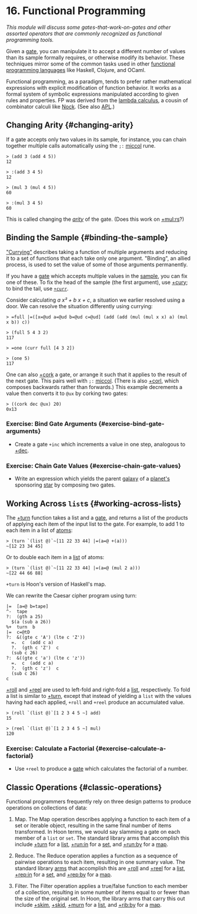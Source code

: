 # 16. Functional Programming

_This module will discuss some gates-that-work-on-gates and other assorted operators that are commonly recognized as functional programming tools._

Given a [gate](../../glossary/gate.md), you can manipulate it to accept a different number of values than its sample formally requires, or otherwise modify its behavior. These techniques mirror some of the common tasks used in other [functional programming languages](https://en.wikipedia.org/wiki/Functional_programming) like Haskell, Clojure, and OCaml.

Functional programming, as a paradigm, tends to prefer rather mathematical expressions with explicit modification of function behavior. It works as a formal system of symbolic expressions manipulated according to given rules and properties. FP was derived from the [lambda calculus](https://en.wikipedia.org/wiki/Lambda_calculus), a cousin of combinator calculi like [Nock](../../glossary/nock.md). (See also [APL](https://en.wikipedia.org/wiki/APL_%28programming_language%29).)

## Changing Arity {#changing-arity}

If a gate accepts only two values in its sample, for instance, you can chain together multiple calls automatically using the `;:` [miccol](../../language/hoon/reference/rune/mic.md#miccol) rune.

```hoon
> (add 3 (add 4 5))
12

> :(add 3 4 5)
12

> (mul 3 (mul 4 5))
60

> :(mul 3 4 5)
60
```

This is called changing the [_arity_](https://en.wikipedia.org/wiki/Arity) of the gate. (Does this work on [+mul:rs](../../language/hoon/reference/stdlib/3b.md#mulrs)?)


## Binding the Sample {#binding-the-sample}

["Currying"](https://en.wikipedia.org/wiki/Currying) describes taking a function of multiple arguments and reducing it to a set of functions that each take only one argument. "Binding", an allied process, is used to set the value of some of those arguments permanently.

If you have a [gate](../../glossary/gate.md) which accepts multiple values in the [sample](../../glossary/sample.md), you can fix one of these. To fix the head of the sample (the first argument), use [+cury](../../language/hoon/reference/stdlib/2n.md#cury); to bind the tail, use [`+curr`](../../language/hoon/reference/stdlib/2n.md#curr).

Consider calculating _a x² + b x + c_, a situation we earlier resolved using a door. We can resolve the situation differently using currying:

```hoon
> =full |=([x=@ud a=@ud b=@ud c=@ud] (add (add (mul (mul x x) a) (mul x b)) c))

> (full 5 4 3 2)
117

> =one (curr full [4 3 2])  

> (one 5)  
117
```

One can also [+cork](../../language/hoon/reference/stdlib/2n.md#cork) a gate, or arrange it such that it applies to the result of the next gate. This pairs well with `;:` [miccol](../../language/hoon/reference/rune/mic.md#miccol). (There is also [+corl](../../language/hoon/reference/stdlib/2n.md#corl), which composes backwards rather than forwards.) This example decrements a value then converts it to `@ux` by corking two gates:

```hoon
> ((cork dec @ux) 20)  
0x13
```

### Exercise: Bind Gate Arguments {#exercise-bind-gate-arguments}

- Create a gate `+inc` which increments a value in one step, analogous to [+dec](../../language/hoon/reference/stdlib/1a.md#dec).

### Exercise: Chain Gate Values {#exercise-chain-gate-values}

- Write an expression which yields the parent [galaxy](../../glossary/galaxy.md) of a [planet's](../../glossary/planet.md) sponsoring [star](../../glossary/star.md) by composing two gates.

## Working Across `list`s {#working-across-lists}

The [+turn](../../language/hoon/reference/stdlib/2b.md#turn) function takes a list and a [gate](../../glossary/gate.md), and returns a list of the products of applying each item of the input list to the gate. For example, to add 1 to each item in a list of [atoms](../../glossary/atom.md):

```hoon
> (turn `(list @)`~[11 22 33 44] |=(a=@ +(a)))
~[12 23 34 45]
```
Or to double each item in a [list](../../glossary/list.md) of atoms:

```hoon
> (turn `(list @)`~[11 22 33 44] |=(a=@ (mul 2 a)))
~[22 44 66 88]
```
`+turn` is Hoon's version of Haskell's map.

We can rewrite the Caesar cipher program using turn:

```hoon
|=  [a=@ b=tape]
^-  tape
?:  (gth a 25)
  $(a (sub a 26))
%+  turn  b
|=  c=@tD
?:  &((gte c 'A') (lte c 'Z'))
  =.  c  (add c a)
  ?.  (gth c 'Z')  c
  (sub c 26)
?:  &((gte c 'a') (lte c 'z'))
  =.  c  (add c a)
  ?.  (gth c 'z')  c
  (sub c 26)
c
```

[+roll](../../language/hoon/reference/stdlib/2b.md#roll) and [+reel](../../language/hoon/reference/stdlib/2b.md#reel) are used to left-fold and right-fold a [list](../../glossary/list.md), respectively. To fold a list is similar to [+turn](../../language/hoon/reference/stdlib/2b.md#turn), except that instead of yielding a `list` with the values having had each applied, `+roll` and `+reel` produce an accumulated value.

```hoon
> (roll `(list @)`[1 2 3 4 5 ~] add)
15

> (reel `(list @)`[1 2 3 4 5 ~] mul)
120
```

### Exercise: Calculate a Factorial {#exercise-calculate-a-factorial}

- Use `+reel` to produce a [gate](../../glossary/gate.md) which calculates the factorial of a number.


## Classic Operations {#classic-operations}

Functional programmers frequently rely on three design patterns to produce operations on collections of data:

1. Map. The Map operation describes applying a function to each item of a set or iterable object, resulting in the same final number of items transformed. In Hoon terms, we would say slamming a gate on each member of a `list` or `set`. The standard library arms that accomplish this include [+turn](../../language/hoon/reference/stdlib/2b.md#turn) for a [list](../../glossary/list.md), [+run:in](../../language/hoon/reference/stdlib/2h.md#repin) for a [set](../../language/hoon/reference/stdlib/2o.md#set), and [+run:by](../../language/hoon/reference/stdlib/2i.md#runby) for a [map](../../language/hoon/reference/stdlib/2o.md#map).

2. Reduce. The Reduce operation applies a function as a sequence of pairwise operations to each item, resulting in one summary value. The standard library [arms](../../glossary/arm.md) that accomplish this are [+roll](../../language/hoon/reference/stdlib/2b.md#roll) and [+reel](../../language/hoon/reference/stdlib/2b.md#reel) for a [list](../../glossary/list.md), [+rep:in](../../language/hoon/reference/stdlib/2h.md#repin) for a [set](../../language/hoon/reference/stdlib/2o.md#set), and [+rep:by](../../language/hoon/reference/stdlib/2i.md#repby) for a [map](../../language/hoon/reference/stdlib/2o.md#map).

3. Filter. The Filter operation applies a true/false function to each member of a collection, resulting in some number of items equal to or fewer than the size of the original set. In Hoon, the library arms that carry this out include [+skim](../../language/hoon/reference/stdlib/2b.md#skim), [+skid](../../language/hoon/reference/stdlib/2b.md#skid), [+murn](../../language/hoon/reference/stdlib/2b.md#murn) for a [list](../../glossary/list.md), and [+rib:by](../../language/hoon/reference/stdlib/2i.md#ribby) for a [map](../../language/hoon/reference/stdlib/2o.md#map).
